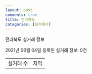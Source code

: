 ```yaml
---
layout: post
comments: true
title: 전라북도
categories: [실거래가]
---
```


전라북도 실거래 정보

2021년 06월 04일 등록된 실거래 정보: 0건


<table>
  <tr>
    <td>실거래 수</td>
    <td>지역</td>
  </tr>

  

</table>
    